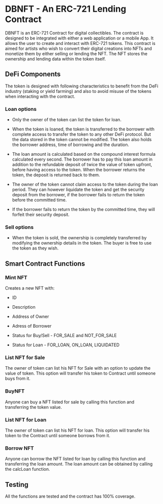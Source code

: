 # DBNFT - An ERC-721 Lending Contract

DBNFT is an ERC-721 Contract for digital collectibles. The contract is designed to be integrated with either a web application or a mobile App. It allows the user to create and interact with ERC-721 tokens. This contract is aimed for artists who wish to convert their digital creations into NFTs and monetize them by either selling or lending the NFT. The NFT stores the ownership and lending data within the token itself.

## DeFi Components

The token is designed with following characteristics to benefit from the DeFi industry (staking or yield farming) and also to avoid misuse of the tokens when interacting with the contract.

### Loan options

- Only the owner of the token can list the token for loan.

* When the token is loaned, the token is transferred to the borrower with complete access to transfer the token to any other DeFi protocol. But the data stored in the token cannot be modified. The token also holds the borrower address, time of borrowing and the duration.

- The loan amount is calculated based on the compound interest formula calculated every second. The borrower has to pay this loan amount in addition to the refundable deposit of twice the value of token upfront, before having access to the token. When the borrower returns the token, the deposit is returned back to them.

- The owner of the token cannot claim access to the token during the loan period. They can however liquidate the token and get the security deposit from the borrower, if the borrower fails to return the token before the committed time.

- If the borrower fails to return the token by the committed time, they will forfeit their security deposit.

### Sell options

- When the token is sold, the ownership is completely transferred by modifying the ownership details in the token. The buyer is free to use the token as they wish.

## Smart Contract Functions

### Mint NFT

Creates a new NFT with:

- ID

* Description

* Address of Owner

* Adress of Borrower

* Status for Buy/Sell - FOR_SALE and NOT_FOR_SALE

* Status for Loan - FOR_LOAN, ON_LOAN, LIQUIDATED

### List NFT for Sale

The owner of token can list his NFT for Sale with an option to update the value of token. This option will transfer his token to Contract until someone buys from it.

### BuyNFT

Anyone can buy a NFT listed for sale by calling this function and transferring the token value.

### List NFT for Loan

The owner of token can list his NFT for loan. This option will transfer his token to the Contract until someone borrows from it.

### Borrow NFT

Anyone can borrow the NFT listed for loan by calling this function and transferring the loan amount. The loan amount can be obtained by calling the calcLoan function.

## Testing

All the functions are tested and the contract has 100% coverage.
